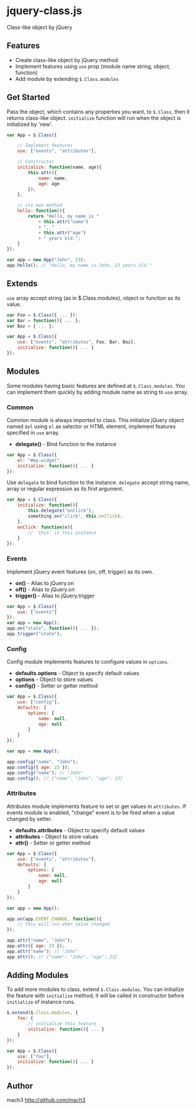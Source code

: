 
# jquery-class.js

Class-like object by jQuery


## Features

- Create class-like object by jQuery method
- Implement features using `use` prop (module name string, object, function)
- Add module by extending `$.Class.modules`


## Get Started

Pass the object, which contains any properties you want, to `$.Class`,
then it returns class-like object.
`initialize` function will run when the object is initialized by 'new'.

```javascript
var App = $.Class({

	// Implement features
	use: ["events", "attributes"],

	// Constructor
	initialize: function(name, age){
		this.attr({
			name: name,
			age: age
		});
	},

	// its own method
	hello: function(){
		return "Hello, my name is "
			+ this.attr("name")
			+ ", "
			+ this.attr("age")
			+ " years old.";
	}
});

var app = new App("John", 23);
app.hello(); // "Hello, my name is John, 23 years old."
```

## Extends

`use` array accept string (as in $.Class.modules), object or function as its value.

```javascript
var Foo = $.Class({ ... });
var Bar = function(){ ... };
var Baz = { ... };

var App = $.Class({
	use: ["events", "attributes", Foo, Bar, Baz],
	initialize: function(){ ... }
});
```

## Modules

Some modules having basic features are defined at `$.Class.modules`.
You can implement them quickly by adding module name as string to `use` array.

### Common

Common module is always imported to class.
This initialize jQuery object named `$el` using `el` as selector or HTML element,
implement features specified in `use` array.

- **delegate()** - Bind function to the instance

```javascript
var App = $.Class({
	el: "#my-widget",
	initialize: function(){ ... }
});
```

Use `delegate` to bind function to the instance. `delegate` accept string name, array or regular expression as its first argument.

```javascript
var App = $.Class({
	initialize: function(){
		this.delegate("onClick");
		something.on("click", this.onClick);
	},
	onClick: function(e){
		// `this` is this instance
	}
});
```


### Events

Implement jQuery event features (on, off, trigger) as its own.

- **on()** - Alias to jQuery.on
- **off()** - Alias to jQuery.on
- **trigger()** - Alias to jQuery.trigger

```javascript
var App = $.Class({
	use: ["events"]
});
var app = new App();
app.on("state", function(){ ... });
app.trigger("state");
```

### Config

Config module implements features to configure values in `options`.

- **defaults.options** - Object to specify default values
- **options** - Object to store values
- **config()** - Setter or getter method

```javascript
var App = $.Class({
	use: ["config"],
	defaults: {
		options: {
			name: null,
			age: null
		}
	}
});

var app = new App();

app.config("name", "John");
app.config({ age: 23 });
app.config("name"); // "John"
app.config(); // {"name": "John", "age": 23}
```

### Attributes

Attributes module implements feature to set or get values in `attributes`.
If events module is enabled, "change" event is to be fired when a value changed by setter.

- **defaults.attributes** - Object to specify default values
- **attributes** - Object to store values
- **attr()** - Setter or getter method

```javascript
var App = $.Class({
	use: ["events", "attributes"],
	defaults: {
		options: {
			name: null,
			age: null
		}
	}
});

var app = new App();

app.on(app.EVENT_CHANGE, function(){
	// this will run when value changed
});

app.attr("name", "John");
app.attr({ age: 23 });
app.attr("name"); // "John"
app.attr(); // {"name": "John", "age": 23}
```


## Adding Modules

To add more modules to class, extend `$.Class.modules`.
You can initialize the feature with `initialize` method, it will be called in constructor before `initialize` of instance runs.

```javascript
$.extend($.Class.modules, {
	foo: {
		// initialize this feature
		initialize: function(){ ... }
	}
});

var App = $.Class({
	use: ["foo"],
	initialize: function(){ ... }
});
```


## Author

mach3 <http://github.com/mach3>






